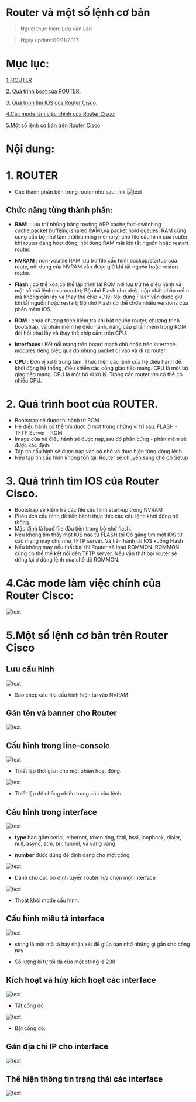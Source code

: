 # Router và một số lệnh cơ bản

>Người thực hiện: Lưu Văn Lân

>Ngày update:09/11/2017

# Mục lục:

[1. ROUTER](#1)

[2. Quá trình boot của ROUTER.](#2)

[3. Quá trình tìm IOS của Router Cisco.](#3)

[4.Các mode làm việc chính của Router Cisco:](#4)

[5.Một số lệnh cơ bản trên Router Cisco](#5)


# Nội dung:

<a name="1"></a> 
# 1. ROUTER
- Các thành phần bên trong router như sau:
link
![text](https://i.imgur.com/pOaAuu7.png)

## Chức năng từng thành phần:
- **RAM** : Lưu trữ những bảng routing,ARP cache,fast-switching cache,packet buffẻing(shared RAM),và packet hold queues; RAM cũng cung cấp bộ nhớ tạm thời(running memory) cho file cấu hinh của router khi router đang hoạt động; nội dung RAM mất khi tắt nguồn hoặc restart router.

- **NVRAM** : non-volatile RAM lưu trữ file cấu hình backup/startup của route, nội dung của NVRAM vẫn được giữ khi tắt nguồn hoặc restart router.

- **Flash** : có thể xóa,có thể lập trình lại ROM nơi lưu trữ hệ điều hành và một số mã lệnh(microcode); Bộ nhớ Flash cho phép cập nhật phần mềm mà không cần lấy và thay thế chip xử lý; Nội dung Flash vẫn được giữ khi tắt nguồn hoặc restart; Bộ nhớ Flash có thể chứa nhiều versions của phần mềm IOS.

- **ROM** : chứa chương trình kiểm tra khi bật nguồn router, chương trình bootstrap, và phần mềm hệ điều hành, nâng cấp phần mềm trong ROM đòi hỏi phải lấy và thay thế chip cắm trên CPU.

- **Interfaces** : Kết nối mạng trên board mạch chủ hoặc trên interface modules riêng biệt, qua đó những packet đi vào và đi ra router.

- **CPU** : Đơn vị xử lí trung tâm. Thực hiện các lệnh của hệ điều hành để khởi động hệ thống, điều khiển các cổng giao tiếp mạng. CPU là một bộ giao tiếp mạng. CPU là một bộ vi xử lý. Trong các router lớn có thể có nhiều CPU.

<a name="2"></a>
# 2. Quá trình boot của ROUTER.
- Bootstrap sẽ được thi hành từ ROM
- Hệ điều hành có thể tìm được ở một trong những vị trí sau: FLASH - TFTP Server - ROM
- Image của hệ điều hành sẽ được nạp,sau đó phần cứng - phần mềm sẽ được xác định.
- Tập tin cấu hình sẽ được nạp vào bộ nhớ và thực hiện từng dòng lệnh.
- Nếu tập tin cấu hình không tồn tại, Router sẽ chuyển sang chế dộ Setup

<a name="3"></a>
# 3. Quá trình tìm IOS của Router Cisco.
- Bootstrap sẽ kiểm tra các file cấu hình start-up trong NVRAM
- Phân tích cấu hình để tiến hành thực thic các câu lệnh khởi động hệ thống.
- Mặc định là loađ file  đầu tiên trong bộ nhớ flash.
- Nếu không tìm thấy một IOS nào từ FLASH thì Cố gắng tìm một IOS từ các mạng máy chủ như TFTP server. Và tiến hành tải IOS xuống Flash
- Nếu không may nếu thất bại thì Router sẽ load ROMMON. ROMMON cũng có thể thể kết nối đến TFTP server. Nếu vẫn thất bại router sẽ dừng lại ở dòng lệnh của chế dộ ROMMON.

<a name="4"></a>
# 4.Các mode làm việc chính của Router Cisco:
![text](https://i.imgur.com/Tgo3tFf.png)

<a name="5"></a>
# 5.Một số lệnh cơ bản trên Router Cisco

## Lưu cấu hình
![text](https://i.imgur.com/XjK1s3E.png)

- Sao chép các file cấu hình hiện tại vào NVRAM.

## Gán tên và banner cho Router
![text](https://i.imgur.com/KfLUxSr.png)

## Cấu hình trong line-console

![text](https://imgur.com/k7pKH3g)

- Thiết lập thời gian cho một phiên hoạt động.

![text](https://i.imgur.com/hmK9G1L.png)

- Thiết lập để chống nhiễu trong các câu lệnh.

## Cấu hình trong interface
![text](https://i.imgur.com/nOQ2jqS.png)

- **type** bao gồm serial, ethernet, token ring, fddi, hssi,
loopback, dialer, null, async, atm, bri, tunnel, và vâng vâng

- **number** được dùng để định dạng cho một cổng,

![text](https://i.imgur.com/ptnA0fK.png)

- Dành cho các bộ định tuyến router, lựa chọn một interface

![text](https://i.imgur.com/VazfDcH.png)

- Thoát khỏi mode cấu hình.

## Cấu hình miêu tả interface
![text](https://i.imgur.com/zYXDvyg.png)

- string là một mô tả hay nhận xét để giúp bạn nhớ những gì gắn cho cổng này

- Số lượng kí tự tối đa của một string là 238

## Kích hoạt và hủy kích hoạt các interface
![text](https://i.imgur.com/jrOqFqV.png)

- Tắt cổng đó.

![text](https://i.imgur.com/GNoOGTw.png)

- Bật cổng đó.

## Gán địa chỉ IP cho interface
![text](https://i.imgur.com/LL6L1uK.png)

## Thể hiện thông tin trạng thái các interface
![text](https://i.imgur.com/qBg2iW2.png)

